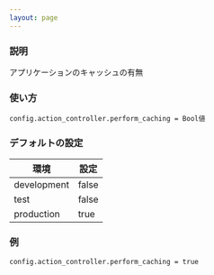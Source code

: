 ```yaml
---
layout: page
---
```


### 説明

アプリケーションのキャッシュの有無

### 使い方

    config.action_controller.perform_caching = Bool値

### デフォルトの設定

| 環境          | 設定    |
| ----------- | ----- |
| development | false |
| test        | false |
| production  | true  |

### 例

    config.action_controller.perform_caching = true
